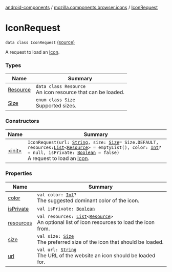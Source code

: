 [android-components](../../index.md) / [mozilla.components.browser.icons](../index.md) / [IconRequest](./index.md)

# IconRequest

`data class IconRequest` [(source)](https://github.com/mozilla-mobile/android-components/blob/master/components/browser/icons/src/main/java/mozilla/components/browser/icons/IconRequest.kt#L19)

A request to load an [Icon](../-icon/index.md).

### Types

| Name | Summary |
|---|---|
| [Resource](-resource/index.md) | `data class Resource`<br>An icon resource that can be loaded. |
| [Size](-size/index.md) | `enum class Size`<br>Supported sizes. |

### Constructors

| Name | Summary |
|---|---|
| [&lt;init&gt;](-init-.md) | `IconRequest(url: `[`String`](https://kotlinlang.org/api/latest/jvm/stdlib/kotlin/-string/index.html)`, size: `[`Size`](-size/index.md)` = Size.DEFAULT, resources: `[`List`](https://kotlinlang.org/api/latest/jvm/stdlib/kotlin.collections/-list/index.html)`<`[`Resource`](-resource/index.md)`> = emptyList(), color: `[`Int`](https://kotlinlang.org/api/latest/jvm/stdlib/kotlin/-int/index.html)`? = null, isPrivate: `[`Boolean`](https://kotlinlang.org/api/latest/jvm/stdlib/kotlin/-boolean/index.html)` = false)`<br>A request to load an [Icon](../-icon/index.md). |

### Properties

| Name | Summary |
|---|---|
| [color](color.md) | `val color: `[`Int`](https://kotlinlang.org/api/latest/jvm/stdlib/kotlin/-int/index.html)`?`<br>The suggested dominant color of the icon. |
| [isPrivate](is-private.md) | `val isPrivate: `[`Boolean`](https://kotlinlang.org/api/latest/jvm/stdlib/kotlin/-boolean/index.html) |
| [resources](resources.md) | `val resources: `[`List`](https://kotlinlang.org/api/latest/jvm/stdlib/kotlin.collections/-list/index.html)`<`[`Resource`](-resource/index.md)`>`<br>An optional list of icon resources to load the icon from. |
| [size](size.md) | `val size: `[`Size`](-size/index.md)<br>The preferred size of the icon that should be loaded. |
| [url](url.md) | `val url: `[`String`](https://kotlinlang.org/api/latest/jvm/stdlib/kotlin/-string/index.html)<br>The URL of the website an icon should be loaded for. |
